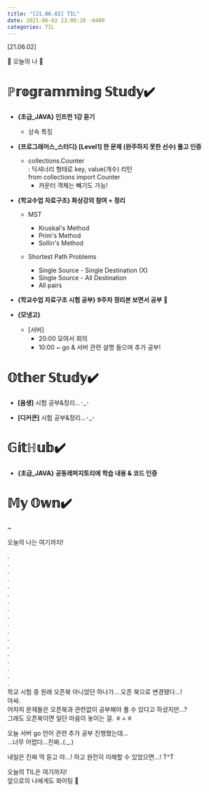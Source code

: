 ```yaml
---
title: "[21.06.02] TIL"
date: 2021-06-02 23:00:28 -0400
categories: TIL
---
```



[21.06.02]

🙌 오늘의 나 🙌

# ℙ𝕣𝕠𝕘𝕣𝕒𝕞𝕞𝕚𝕟𝕘 𝕊𝕥𝕦𝕕𝕪✔️
- **{초급_JAVA} 인프런 1강 듣기**
    * 상속 특징    

- **{프로그래머스_스터디} [Level1] 한 문제 (완주하지 못한 선수) 풀고 인증**
    * collections.Counter     
      : 딕셔너리 형태로 key, value(개수) 리턴      
        from collections import Counter      
        * 카운터 객체는 빼기도 가능!

- **{학교수업 자료구조} 화상강의 참여 + 정리**        
   * MST
       * Kruskal's Method
       * Prim's Method
       * Sollin's Method
 
   * Shortest Path Problems
       * Single Source - Single Destination (X)
       * Single Source - All Destination
       * All pairs    

- **{학교수업 자료구조 시험 공부} 9주차 정리본 보면서 공부** 🤔 
  
- **{모냉고}** 
     * [서버] 
         * 20:00 모여서 회의 
         *  10:00 ~ go & 서버 관련 설명 들으며 추가 공부!

# 𝕆𝕥𝕙𝕖𝕣 𝕊𝕥𝕦𝕕𝕪✔️

- **[음생]** 시험 공부&정리...･_･

- **[디커콘]** 시험 공부&정리...･_･

# 𝔾𝕚𝕥ℍ𝕦𝕓✔️

- **{초급_JAVA} 공동레퍼지토리에 학습 내용 & 코드 인증**


# 𝕄𝕪 𝕆𝕨𝕟✔️
~




오늘의 나는 여기까지! 
    
.     
.      
.      
.    
.     
.      
.       
.        
.      
.      
.       
.      
.      
.      
.      
.      
.      
.    
학교 시험 중 원래 오픈북 아니었던 하나가... 오픈 북으로 변경됐다...!      
아싸.     
어차피 문제들은 오픈북과 관련없이 공부해야 풀 수 있다고 하셨지만...?          
그래도 오픈북이면 일단 마음이 놓이는 걸. ㅎㅅㅎ        

오늘 서버 go 언어 관련 추가 공부 진행했는데...     
...너무 어렵다...진짜..(._.)            

내일은 진짜 딱 듣고 아...! 하고 완전히 이해할 수 있었으면...! T^T
     
오늘의 TIL은 여기까지!       
앞으로의 나에게도 화이팅 🌸            
